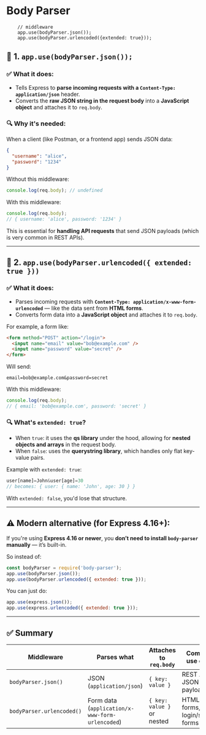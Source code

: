 # Body Parser
```
    // middleware
    app.use(bodyParser.json());
    app.use(bodyParser.urlencoded({extended: true}));
```
## 🧾 1. `app.use(bodyParser.json());`

### ✅ What it does:

* Tells Express to **parse incoming requests with a `Content-Type: application/json`** header.
* Converts the **raw JSON string in the request body** into a **JavaScript object** and attaches it to `req.body`.

### 🔍 Why it's needed:

When a client (like Postman, or a frontend app) sends JSON data:

```json
{
  "username": "alice",
  "password": "1234"
}
```

Without this middleware:

```js
console.log(req.body); // undefined
```

With this middleware:

```js
console.log(req.body); 
// { username: 'alice', password: '1234' }
```

This is essential for **handling API requests** that send JSON payloads (which is very common in REST APIs).

---

## 📝 2. `app.use(bodyParser.urlencoded({ extended: true }))`

### ✅ What it does:

* Parses incoming requests with **`Content-Type: application/x-www-form-urlencoded`** — like the data sent from **HTML forms**.
* Converts form data into a **JavaScript object** and attaches it to `req.body`.

For example, a form like:

```html
<form method="POST" action="/login">
  <input name="email" value="bob@example.com" />
  <input name="password" value="secret" />
</form>
```

Will send:

```
email=bob@example.com&password=secret
```

With this middleware:

```js
console.log(req.body); 
// { email: 'bob@example.com', password: 'secret' }
```

### 🔍 What's `extended: true`?

* When `true`: it uses the **qs library** under the hood, allowing for **nested objects and arrays** in the request body.
* When `false`: uses the **querystring library**, which handles only flat key-value pairs.

Example with `extended: true`:

```js
user[name]=John&user[age]=30
// becomes: { user: { name: 'John', age: 30 } }
```

With `extended: false`, you'd lose that structure.

---

## ⚠️ Modern alternative (for Express 4.16+):

If you're using **Express 4.16 or newer**, you **don’t need to install `body-parser` manually** — it’s built-in.

So instead of:

```js
const bodyParser = require('body-parser');
app.use(bodyParser.json());
app.use(bodyParser.urlencoded({ extended: true }));
```

You can just do:

```js
app.use(express.json());
app.use(express.urlencoded({ extended: true }));
```

---

## ✅ Summary

| Middleware                | Parses what                                     | Attaches to `req.body`     | Common use case                |
| ------------------------- | ----------------------------------------------- | -------------------------- | ------------------------------ |
| `bodyParser.json()`       | JSON (`application/json`)                       | `{ key: value }`           | REST APIs, JSON payloads       |
| `bodyParser.urlencoded()` | Form data (`application/x-www-form-urlencoded`) | `{ key: value }` or nested | HTML forms, login/signup forms |

